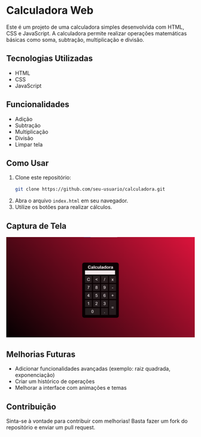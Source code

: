 # Calculadora Web

Este é um projeto de uma calculadora simples desenvolvida com HTML, CSS e JavaScript. A calculadora permite realizar operações matemáticas básicas como soma, subtração, multiplicação e divisão.

## Tecnologias Utilizadas

- HTML
- CSS
- JavaScript

## Funcionalidades

- Adição
- Subtração
- Multiplicação
- Divisão
- Limpar tela

## Como Usar

1. Clone este repositório:
   ```sh
   git clone https://github.com/seu-usuario/calculadora.git
   ```
2. Abra o arquivo `index.html` em seu navegador.
3. Utilize os botões para realizar cálculos.

## Captura de Tela

![home-layout](./images/calculadora.png)

## Melhorias Futuras

- Adicionar funcionalidades avançadas (exemplo: raiz quadrada, exponenciação)
- Criar um histórico de operações
- Melhorar a interface com animações e temas

## Contribuição

Sinta-se à vontade para contribuir com melhorias! Basta fazer um fork do repositório e enviar um pull request.


